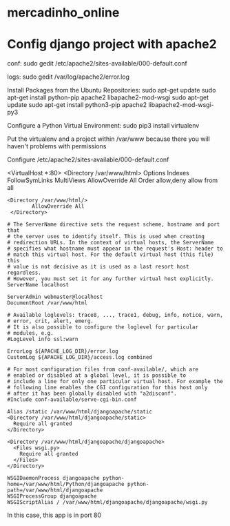 # mercadinho_online


# Config django project with apache2


conf: sudo gedit /etc/apache2/sites-available/000-default.conf

logs: sudo gedit /var/log/apache2/error.log

Install Packages from the Ubuntu Repositories:
sudo apt-get update
sudo apt-get install python-pip apache2 libapache2-mod-wsgi
sudo apt-get update
sudo apt-get install python3-pip apache2 libapache2-mod-wsgi-py3

Configure a Python Virtual Environment:
sudo pip3 install virtualenv

Put the virtualenv and a project within /var/www because there you will haven't
problems with permissions  

Configure /etc/apache2/sites-available/000-default.conf

<VirtualHost *:80>
	<Directory /var/www/html>
                Options Indexes FollowSymLinks MultiViews
                AllowOverride All
                Order allow,deny
                allow from all
	</Directory>

	<Directory /var/www/html/>
        	AllowOverride All
   	 </Directory>
    
	# The ServerName directive sets the request scheme, hostname and port that
	# the server uses to identify itself. This is used when creating
	# redirection URLs. In the context of virtual hosts, the ServerName
	# specifies what hostname must appear in the request's Host: header to
	# match this virtual host. For the default virtual host (this file) this
	# value is not decisive as it is used as a last resort host regardless.
	# However, you must set it for any further virtual host explicitly.
	ServerName localhost

	ServerAdmin webmaster@localhost
	DocumentRoot /var/www/html

	# Available loglevels: trace8, ..., trace1, debug, info, notice, warn,
	# error, crit, alert, emerg.
	# It is also possible to configure the loglevel for particular
	# modules, e.g.
	#LogLevel info ssl:warn

	ErrorLog ${APACHE_LOG_DIR}/error.log
	CustomLog ${APACHE_LOG_DIR}/access.log combined

	# For most configuration files from conf-available/, which are
	# enabled or disabled at a global level, it is possible to
	# include a line for only one particular virtual host. For example the
	# following line enables the CGI configuration for this host only
	# after it has been globally disabled with "a2disconf".
	#Include conf-available/serve-cgi-bin.conf

	Alias /static /var/www/html/djangoapache/static
	<Directory /var/www/html/djangoapache/static>
	  Require all granted
	</Directory>

	<Directory /var/www/html/djangoapache/djangoapache>
	  <Files wsgi.py>
	    Require all granted
	  </Files>
	</Directory>

	WSGIDaemonProcess djangoapache python-home=/var/www/html/Python/djangoapache python-path=/var/www/html/djangoapache
	WSGIProcessGroup djangoapache
	WSGIScriptAlias / /var/www/html/djangoapache/djangoapache/wsgi.py

</VirtualHost>

In this case, this app is in port 80



